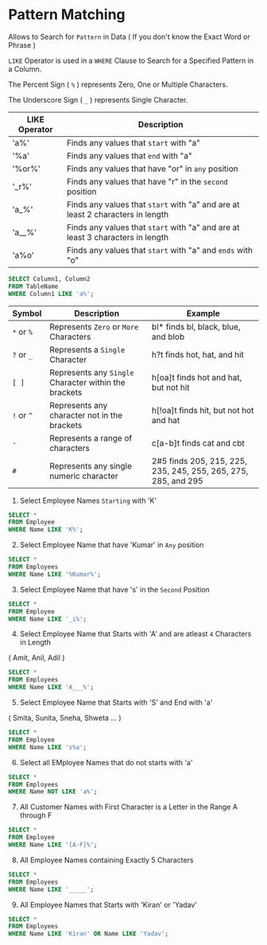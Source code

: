 # Pattern Matching

Allows to Search for `Pattern` in Data ( If you don't know the Exact Word or Phrase )

`LIKE` Operator is used in a `WHERE` Clause to Search for a Specified Pattern in a Column.

The Percent Sign ( `%` ) represents Zero, One or Multiple Characters.

The Underscore Sign ( `_` ) represents Single Character.

LIKE Operator |	Description
--- | ---
'a%' |	Finds any values that `start` with "a"
'%a'	| Finds any values that `end` with "a"
'%or%' |	Finds any values that have "or" in `any` position
'\_r%'	| Finds any values that have "r" in the `second` position
'a_%'	| Finds any values that `start` with "a" and are at least 2 characters in length
'a__%' |	Finds any values that `start` with "a" and are at least 3 characters in length
'a%o' | Finds any values that `start` with "a" and `ends` with "o"

```SQL
SELECT Column1, Column2
FROM TableName
WHERE Column1 LIKE 'a%';
```
Symbol | Description |	Example
--- | --- | ---
`*` or `%` |	Represents `Zero` or `More` Characters | bl* finds bl, black, blue, and blob
`?` or `_` |	Represents a `Single` Character |	h?t finds hot, hat, and hit
`[ ]` |	Represents any `Single` Character within the brackets |	h\[oa]t finds hot and hat, but not hit
`!` or `^` |	Represents any character not in the brackets | h\[!oa]t finds hit, but not hot and hat
`-`	| Represents a range of characters | c\[a-b]t finds cat and cbt
`#`	| Represents any single numeric character |	2#5 finds 205, 215, 225, 235, 245, 255, 265, 275, 285, and 295

1. Select Employee Names `Starting` with 'K'
```SQL
SELECT * 
FROM Employee
WHERE Name LIKE 'K%';
```

2. Select Employee Name that have 'Kumar' in `Any` position
```SQL
SELECT * 
FROM Employees
WHERE Name LIKE '%Kumar%';
```

3. Select Employee Name that have 's' in the `Second` Position
```SQL
SELECT * 
FROM Employee
WHERE Name LIKE '_i%';
```

4. Select Employee Name that Starts with 'A' and are atleast `4` Characters in Length

( Amit, Anil, Adil )

```SQL
SELECT * 
FROM Employees
WHERE Name LIKE 'A___%';
```

5. Select Employee Name that Starts with 'S' and End with 'a'

( Smita, Sunita, Sneha, Shweta ... )

```SQL
SELECT * 
FROM Employee
WHERE Name LIKE 's%a';
```

6. Select all EMployee Names that do not starts with 'a'
```SQL
SELECT * 
FROM Employees
WHERE Name NOT LIKE 'a%';
```

7. All Customer Names with First Character is a Letter in the Range A through F
```SQL
SELECT * 
FROM Employee 
WHERE Name LIKE '[A-F]%';
```

8. All Employee Names containing Exactly 5 Characters
```SQL
SELECT * 
FROM Employees
WHERE Name LIKE '_____';
```

9. All Employee Names that Starts with 'Kiran' or 'Yadav'
```SQL
SELECT * 
FROM Employees
WHERE Name LIKE 'Kiran' OR Name LIKE 'Yadav';
```
